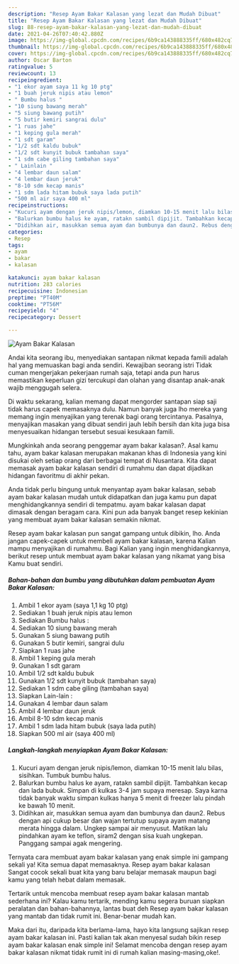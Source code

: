 ```yaml
---
description: "Resep Ayam Bakar Kalasan yang lezat dan Mudah Dibuat"
title: "Resep Ayam Bakar Kalasan yang lezat dan Mudah Dibuat"
slug: 88-resep-ayam-bakar-kalasan-yang-lezat-dan-mudah-dibuat
date: 2021-04-26T07:40:42.880Z
image: https://img-global.cpcdn.com/recipes/6b9ca143888335ff/680x482cq70/ayam-bakar-kalasan-foto-resep-utama.jpg
thumbnail: https://img-global.cpcdn.com/recipes/6b9ca143888335ff/680x482cq70/ayam-bakar-kalasan-foto-resep-utama.jpg
cover: https://img-global.cpcdn.com/recipes/6b9ca143888335ff/680x482cq70/ayam-bakar-kalasan-foto-resep-utama.jpg
author: Oscar Barton
ratingvalue: 5
reviewcount: 13
recipeingredient:
- "1 ekor ayam saya 11 kg 10 ptg"
- "1 buah jeruk nipis atau lemon"
- " Bumbu halus "
- "10 siung bawang merah"
- "5 siung bawang putih"
- "5 butir kemiri sangrai dulu"
- "1 ruas jahe"
- "1 keping gula merah"
- "1 sdt garam"
- "1/2 sdt kaldu bubuk"
- "1/2 sdt kunyit bubuk tambahan saya"
- "1 sdm cabe giling tambahan saya"
- " Lainlain "
- "4 lembar daun salam"
- "4 lembar daun jeruk"
- "8-10 sdm kecap manis"
- "1 sdm lada hitam bubuk saya lada putih"
- "500 ml air saya 400 ml"
recipeinstructions:
- "Kucuri ayam dengan jeruk nipis/lemon, diamkan 10-15 menit lalu bilas, sisihkan. Tumbuk bumbu halus."
- "Balurkan bumbu halus ke ayam, ratakn sambil dipijit. Tambahkan kecap dan lada bubuk. Simpan di kulkas 3-4 jam supaya meresap. Saya karna tidak banyak waktu simpan kulkas hanya 5 menit di freezer lalu pindah ke bawah 10 menit."
- "Didihkan air, masukkan semua ayam dan bumbunya dan daun2. Rebus dengan api cukup besar dan wajan tertutup supaya ayam matang merata hingga dalam. Ungkep sampai air menyusut. Matikan lalu pindahkan ayam ke teflon, siram2 dengan sisa kuah ungkepan. Panggang sampai agak mengering."
categories:
- Resep
tags:
- ayam
- bakar
- kalasan

katakunci: ayam bakar kalasan 
nutrition: 283 calories
recipecuisine: Indonesian
preptime: "PT40M"
cooktime: "PT56M"
recipeyield: "4"
recipecategory: Dessert

---
```



![Ayam Bakar Kalasan](https://img-global.cpcdn.com/recipes/6b9ca143888335ff/680x482cq70/ayam-bakar-kalasan-foto-resep-utama.jpg)

Andai kita seorang ibu, menyediakan santapan nikmat kepada famili adalah hal yang memuaskan bagi anda sendiri. Kewajiban seorang istri Tidak cuman mengerjakan pekerjaan rumah saja, tetapi anda pun harus memastikan keperluan gizi tercukupi dan olahan yang disantap anak-anak wajib menggugah selera.

Di waktu  sekarang, kalian memang dapat mengorder santapan siap saji tidak harus capek memasaknya dulu. Namun banyak juga lho mereka yang memang ingin menyajikan yang terenak bagi orang tercintanya. Pasalnya, menyajikan masakan yang dibuat sendiri jauh lebih bersih dan kita juga bisa menyesuaikan hidangan tersebut sesuai kesukaan famili. 



Mungkinkah anda seorang penggemar ayam bakar kalasan?. Asal kamu tahu, ayam bakar kalasan merupakan makanan khas di Indonesia yang kini disukai oleh setiap orang dari berbagai tempat di Nusantara. Kita dapat memasak ayam bakar kalasan sendiri di rumahmu dan dapat dijadikan hidangan favoritmu di akhir pekan.

Anda tidak perlu bingung untuk menyantap ayam bakar kalasan, sebab ayam bakar kalasan mudah untuk didapatkan dan juga kamu pun dapat menghidangkannya sendiri di tempatmu. ayam bakar kalasan dapat dimasak dengan beragam cara. Kini pun ada banyak banget resep kekinian yang membuat ayam bakar kalasan semakin nikmat.

Resep ayam bakar kalasan pun sangat gampang untuk dibikin, lho. Anda jangan capek-capek untuk membeli ayam bakar kalasan, karena Kalian mampu menyajikan di rumahmu. Bagi Kalian yang ingin menghidangkannya, berikut resep untuk membuat ayam bakar kalasan yang nikamat yang bisa Kamu buat sendiri.

<!--inarticleads1-->

##### Bahan-bahan dan bumbu yang dibutuhkan dalam pembuatan Ayam Bakar Kalasan:

1. Ambil 1 ekor ayam (saya 1,1 kg 10 ptg)
1. Sediakan 1 buah jeruk nipis atau lemon
1. Sediakan  Bumbu halus :
1. Sediakan 10 siung bawang merah
1. Gunakan 5 siung bawang putih
1. Gunakan 5 butir kemiri, sangrai dulu
1. Siapkan 1 ruas jahe
1. Ambil 1 keping gula merah
1. Gunakan 1 sdt garam
1. Ambil 1/2 sdt kaldu bubuk
1. Gunakan 1/2 sdt kunyit bubuk (tambahan saya)
1. Sediakan 1 sdm cabe giling (tambahan saya)
1. Siapkan  Lain-lain :
1. Gunakan 4 lembar daun salam
1. Ambil 4 lembar daun jeruk
1. Ambil 8-10 sdm kecap manis
1. Ambil 1 sdm lada hitam bubuk (saya lada putih)
1. Siapkan 500 ml air (saya 400 ml)




<!--inarticleads2-->

##### Langkah-langkah menyiapkan Ayam Bakar Kalasan:

1. Kucuri ayam dengan jeruk nipis/lemon, diamkan 10-15 menit lalu bilas, sisihkan. Tumbuk bumbu halus.
1. Balurkan bumbu halus ke ayam, ratakn sambil dipijit. Tambahkan kecap dan lada bubuk. Simpan di kulkas 3-4 jam supaya meresap. Saya karna tidak banyak waktu simpan kulkas hanya 5 menit di freezer lalu pindah ke bawah 10 menit.
1. Didihkan air, masukkan semua ayam dan bumbunya dan daun2. Rebus dengan api cukup besar dan wajan tertutup supaya ayam matang merata hingga dalam. Ungkep sampai air menyusut. Matikan lalu pindahkan ayam ke teflon, siram2 dengan sisa kuah ungkepan. Panggang sampai agak mengering.




Ternyata cara membuat ayam bakar kalasan yang enak simple ini gampang sekali ya! Kita semua dapat memasaknya. Resep ayam bakar kalasan Sangat cocok sekali buat kita yang baru belajar memasak maupun bagi kamu yang telah hebat dalam memasak.

Tertarik untuk mencoba membuat resep ayam bakar kalasan mantab sederhana ini? Kalau kamu tertarik, mending kamu segera buruan siapkan peralatan dan bahan-bahannya, lantas buat deh Resep ayam bakar kalasan yang mantab dan tidak rumit ini. Benar-benar mudah kan. 

Maka dari itu, daripada kita berlama-lama, hayo kita langsung sajikan resep ayam bakar kalasan ini. Pasti kalian tak akan menyesal sudah bikin resep ayam bakar kalasan enak simple ini! Selamat mencoba dengan resep ayam bakar kalasan nikmat tidak rumit ini di rumah kalian masing-masing,oke!.

